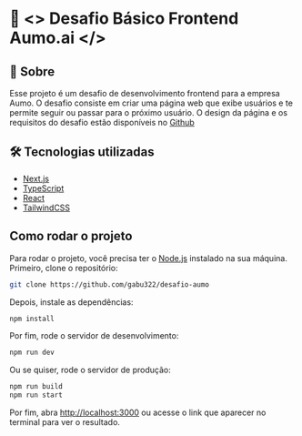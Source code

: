 # 🚀 <> Desafio Básico Frontend Aumo.ai </>

## 🧠 Sobre

Esse projeto é um desafio de desenvolvimento frontend para a empresa Aumo. O desafio consiste em criar uma página web que exibe usuários e te permite seguir ou passar para o próximo usuário. O design da página e os requisitos do desafio estão disponíveis no [Github](https://github.com/aumoai/challenge-front-basico)

## 🛠 Tecnologias utilizadas

- [Next.js](https://nextjs.org/)
- [TypeScript](https://www.typescriptlang.org/)
- [React](https://reactjs.org/)
- [TailwindCSS](https://tailwindcss.com/)

## Como rodar o projeto

Para rodar o projeto, você precisa ter o [Node.js](https://nodejs.org/en/) instalado na sua máquina. Primeiro, clone o repositório:

```bash
git clone https://github.com/gabu322/desafio-aumo
```

Depois, instale as dependências:

```bash  
npm install
```

Por fim, rode o servidor de desenvolvimento:

```bash
npm run dev
```

Ou se quiser, rode o servidor de produção:

```bash
npm run build
npm run start
```

Por fim, abra [http://localhost:3000](http://localhost:3000) ou acesse o link que aparecer no terminal para ver o resultado.  
